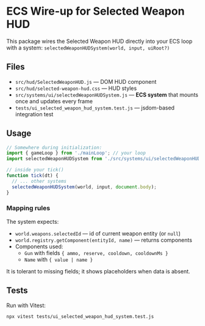 # ECS Wire-up for Selected Weapon HUD

This package wires the Selected Weapon HUD directly into your ECS loop with a system:
`selectedWeaponHUDSystem(world, input, uiRoot?)`

## Files
- `src/hud/SelectedWeaponHUD.js` — DOM HUD component
- `src/hud/selected-weapon-hud.css` — HUD styles
- `src/systems/ui/selectedWeaponHUDSystem.js` — **ECS system** that mounts once and updates every frame
- `tests/ui_selected_weapon_hud_system.test.js` — jsdom-based integration test

## Usage

```js
// Somewhere during initialization:
import { gameLoop } from './mainLoop'; // your loop
import selectedWeaponHUDSystem from './src/systems/ui/selectedWeaponHUDSystem.js';

// inside your tick()
function tick(dt) {
  // ... other systems
  selectedWeaponHUDSystem(world, input, document.body);
}
```

### Mapping rules
The system expects:
- `world.weapons.selectedId` — id of current weapon entity (or `null`)
- `world.registry.getComponent(entityId, name)` — returns components
- Components used:
  - `Gun` with fields `{ ammo, reserve, cooldown, cooldownMs }`
  - `Name` with `{ value | name }`

It is tolerant to missing fields; it shows placeholders when data is absent.

## Tests
Run with Vitest:
```bash
npx vitest tests/ui_selected_weapon_hud_system.test.js
```
